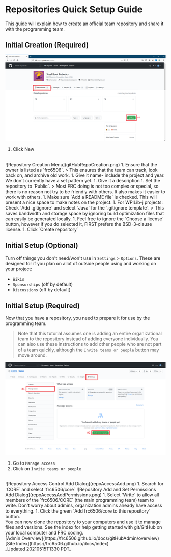 # Repositories Quick Setup Guide

This guide will explain how to create an official team repository and share it with the programming team.

## Initial Creation (Required)

![Organization Repositories tab](gitHubOrgHomePage-QuickSetupAnnotation.png)

1. Click New
<br>
![Repository Creation Menu](gitHubRepoCreation.png)
1. Ensure that the owner is listed as `frc6506`.
   > This ensures that the team can track, look back on, and archive old work.
1. Give it name- include the project and year.  We don't currently have a set pattern yet.
1. Give it a description
1. Set the repository to `Public`.
   > Most FRC doing is not too complex or special, so there is no reason not try to be friendly with others.  It also makes it easier to work with others.
1. Make sure `Add a README file` is checked.  This will present a nice space to make notes on the project.
1. For WPILib-j projects: Check `Add .gitignore` and select `Java` for the `.gitignore template`.
   > This saves bandwidth and storage space by ignoring build optimization files that can easily be generated locally.
1. Feel free to ignore the `Choose a license` button, however if you do selected it, FIRST prefers the BSD-3-clause license.
1. Click `Create repository`

## Initial Setup (Optional)

Turn off things you don't need/won't use in `Settings` > `Options`.  These are designed for if you plan on allot of outside people using and working on your project:

- `Wikis`
- `Sponsorships` (off by default)
- `Discussions`  (off by default)

## Initial Setup (Required)

Now that you have a repository, you need to prepare it for use by the programming team.
   > Note that this tutorial assumes one is adding an entire organizational team to the repository instead of adding everyone individually.  You can also use these instructions to add other people who are not part of a team quickly, although the `Invite teams or people` button may move around.

![Repository Access Controls](repoAccessControls.png)

1. Go to `Manage access`
1. Click on `Invite teams or people`
<br>
![Repository Access Control Add Dialog](repoAccessAdd.png)
1. Search for `CORE` and select `frc6506/core`
![Repository Add and Set Permissions Add Dialog](repoAccessAddPermissions.png)
1. Select `Write` to allow all members of the `frc6506/CORE` (the main programming team) team to write.  Don't worry about admins, organization admins already have access to everything.
1. Click the green `Add frc6506/core to this repository` button.

<br>
You can now clone the repository to your computers and use it to manage files and versions.  See the index for help getting started with git/GitHub on your local computer and FRC coding.

<br>
[Admin Overview](https://frc6506.github.io/docs/gitHubAdmin/overview)
[Site Index](https://frc6506.github.io/docs/index)
<br>
_Updated 20210515T1330 PDT_
